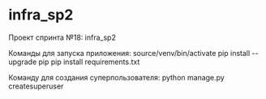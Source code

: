 # infra_sp2
Проект спринта №18: infra_sp2

Команды для запуска приложения:
    source/venv/bin/activate
    pip install --upgrade pip
    pip install requirements.txt

Команду для создания суперпользователя:
    python manage.py createsuperuser
